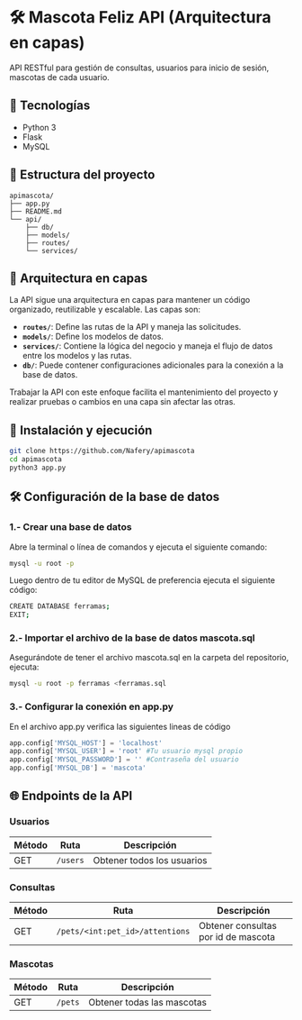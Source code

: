 # 🛠️ Mascota Feliz API (Arquitectura en capas)

API RESTful para gestión de consultas, usuarios para inicio de sesión, mascotas de cada usuario.

## 🚀 Tecnologías

- Python 3
- Flask
- MySQL

## 📁 Estructura del proyecto
```plaintext
apimascota/
├── app.py
├── README.md
└── api/
    ├── db/
    ├── models/
    ├── routes/
    └── services/
```

## 🧱 Arquitectura en capas

La API sigue una arquitectura en capas para mantener un código organizado, reutilizable y escalable. Las capas son:

- **`routes/`**: Define las rutas de la API y maneja las solicitudes.
- **`models/`**: Define los modelos de datos.
- **`services/`**: Contiene la lógica del negocio y maneja el flujo de datos entre los modelos y las rutas.
- **`db/`**: Puede contener configuraciones adicionales para la conexión a la base de datos.

Trabajar la API con este enfoque facilita el mantenimiento del proyecto y realizar pruebas o cambios en una capa sin afectar las otras.

## 🔧 Instalación y ejecución

```bash
git clone https://github.com/Nafery/apimascota
cd apimascota
python3 app.py
```

## 🛠️ Configuración de la base de datos
### 1.- Crear una base de datos

Abre la terminal o línea de comandos y ejecuta el siguiente comando:

```bash
mysql -u root -p
```

Luego dentro de tu editor de MySQL de preferencia ejecuta el siguiente código:
```bash
CREATE DATABASE ferramas;
EXIT;
```

### 2.- Importar el archivo de la base de datos mascota.sql

Asegurándote de tener el archivo mascota.sql en la carpeta del repositorio, ejecuta:
```bash
mysql -u root -p ferramas <ferramas.sql
```

### 3.- Configurar la conexión en app.py

En el archivo app.py verifica las siguientes lineas de código
```python
app.config['MYSQL_HOST'] = 'localhost' 
app.config['MYSQL_USER'] = 'root' #Tu usuario mysql propio
app.config['MYSQL_PASSWORD'] = '' #Contraseña del usuario
app.config['MYSQL_DB'] = 'mascota'
```

## 🌐 Endpoints de la API

### Usuarios

| Método | Ruta        | Descripción                |
| ------ | ----------- | -------------------------- |
| GET    | `/users`    | Obtener todos los usuarios |

### Consultas

| Método | Ruta                            | Descripción                         |
| ------ | ------------------------------- | ----------------------------------- |
| GET    | `/pets/<int:pet_id>/attentions` | Obtener consultas por id de mascota |

### Mascotas

| Método | Ruta     | Descripción                |
| ------ | -------- | -------------------------- |
| GET    | `/pets`  | Obtener todas las mascotas |